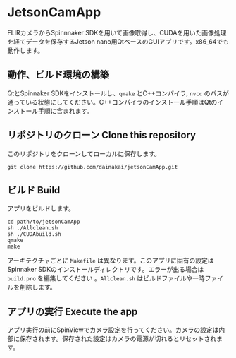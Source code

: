 # JetsonCamApp

FLIRカメラからSpinnnaker SDKを用いて画像取得し、CUDAを用いた画像処理を経てデータを保存するJetson nano用QtベースのGUIアプリです。x86_64でも動作します。

## 動作、ビルド環境の構築

QtとSpinnaker SDKをインストールし、```qmake``` とC++コンパイラ, ```nvcc``` のパスが通っている状態にしてください。C++コンパイラのインストール手順はQtのインストール手順に含まれます。

## リポジトリのクローン Clone this repository

このリポジトリをクローンしてローカルに保存します。

```
git clone https://github.com/dainakai/jetsonCamApp.git
```

## ビルド Build

アプリをビルドします。

```
cd path/to/jetsonCamApp
sh ./Allclean.sh
sh ./CUDAbuild.sh
qmake
make
```

アーキテクチャごとに ```Makefile``` は異なります。このアプリに固有の設定はSpinnaker SDKのインストールディレクトリです。エラーが出る場合は ```build.pro``` を編集してください 。```Allclean.sh``` はビルドファイルや一時ファイルを削除します。

## アプリの実行 Execute the app 

アプリ実行の前にSpinViewでカメラ設定を行ってください。カメラの設定は内部に保存されます。保存された設定はカメラの電源が切れるとリセットされます。